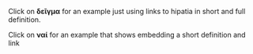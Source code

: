 <p>Click on <b><span lang="grc" class="alpheios-enabled">δεῖγμα</span></b> for an example just using links to hipatia in short and full definition.</p>
<p>Click on <b><span lang="grc" class="alpheios-enabled">ναί</span></b> for an example that shows embedding a short definition and link</p>



